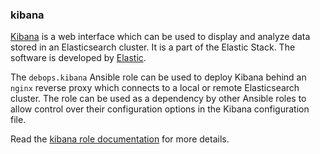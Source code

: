 ### kibana

[Kibana](https://en.wikipedia.org/wiki/Kibana) is a web interface which
can be used to display and analyze data stored in an Elasticsearch
cluster. It is a part of the Elastic Stack. The software is developed by
[Elastic](https://www.elastic.co/).

The `debops.kibana` Ansible role can be used to deploy Kibana behind an
`nginx` reverse proxy which connects to a local or remote Elasticsearch
cluster. The role can be used as a dependency by other Ansible roles to
allow control over their configuration options in the Kibana
configuration file.

Read the [kibana role documentation](https://docs.debops.org/en/HEAD/ansible/roles/kibana/) for more details.
